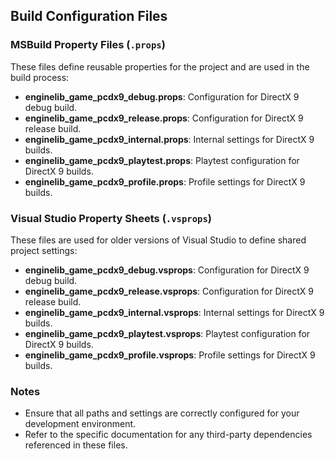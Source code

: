 ## Build Configuration Files

### MSBuild Property Files (`.props`)

These files define reusable properties for the project and are used in the build process:

- **enginelib_game_pcdx9_debug.props**: Configuration for DirectX 9 debug build.
- **enginelib_game_pcdx9_release.props**: Configuration for DirectX 9 release build.
- **enginelib_game_pcdx9_internal.props**: Internal settings for DirectX 9 builds.
- **enginelib_game_pcdx9_playtest.props**: Playtest configuration for DirectX 9 builds.
- **enginelib_game_pcdx9_profile.props**: Profile settings for DirectX 9 builds.

### Visual Studio Property Sheets (`.vsprops`)

These files are used for older versions of Visual Studio to define shared project settings:

- **enginelib_game_pcdx9_debug.vsprops**: Configuration for DirectX 9 debug build.
- **enginelib_game_pcdx9_release.vsprops**: Configuration for DirectX 9 release build.
- **enginelib_game_pcdx9_internal.vsprops**: Internal settings for DirectX 9 builds.
- **enginelib_game_pcdx9_playtest.vsprops**: Playtest configuration for DirectX 9 builds.
- **enginelib_game_pcdx9_profile.vsprops**: Profile settings for DirectX 9 builds.

### Notes

- Ensure that all paths and settings are correctly configured for your development environment.
- Refer to the specific documentation for any third-party dependencies referenced in these files.
